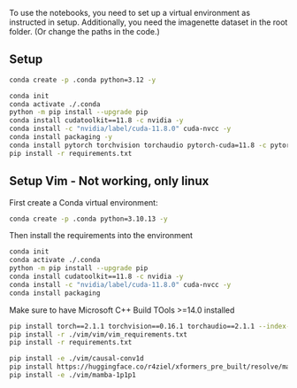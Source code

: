 To use the notebooks, you need to set up a virtual environment as instructed in setup. 
Additionally, you need the imagenette dataset in the root folder. (Or change the paths in the code.)

## Setup
```bash
conda create -p .conda python=3.12 -y
```

```bash
conda init
conda activate ./.conda
python -m pip install --upgrade pip
conda install cudatoolkit==11.8 -c nvidia -y
conda install -c "nvidia/label/cuda-11.8.0" cuda-nvcc -y
conda install packaging -y
conda install pytorch torchvision torchaudio pytorch-cuda=11.8 -c pytorch -c nvidia
pip install -r requirements.txt
```


## Setup Vim - Not working, only linux

First create a Conda virtual environment:

```bash
conda create -p .conda python=3.10.13 -y
```

Then install the requirements into the environment

```bash
conda init
conda activate ./.conda
python -m pip install --upgrade pip
conda install cudatoolkit==11.8 -c nvidia -y
conda install -c "nvidia/label/cuda-11.8.0" cuda-nvcc -y
conda install packaging
```

Make sure to have Microsoft C++ Build TOols >=14.0 installed

```bash
pip install torch==2.1.1 torchvision==0.16.1 torchaudio==2.1.1 --index-url https://download.pytorch.org/whl/cu118
pip install -r ./vim/vim/vim_requirements.txt
pip install -r requirements.txt
```

```bash
pip install -e ./vim/causal-conv1d
pip install https://huggingface.co/r4ziel/xformers_pre_built/resolve/main/triton-2.0.0-cp310-cp310-win_amd64.whl
pip install -e ./vim/mamba-1p1p1
```

